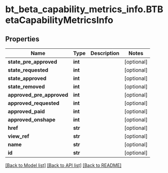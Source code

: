 # bt_beta_capability_metrics_info.BTBetaCapabilityMetricsInfo

## Properties
Name | Type | Description | Notes
------------ | ------------- | ------------- | -------------
**state_pre_approved** | **int** |  | [optional] 
**state_requested** | **int** |  | [optional] 
**state_approved** | **int** |  | [optional] 
**state_removed** | **int** |  | [optional] 
**approved_pre_approved** | **int** |  | [optional] 
**approved_requested** | **int** |  | [optional] 
**approved_paid** | **int** |  | [optional] 
**approved_onshape** | **int** |  | [optional] 
**href** | **str** |  | [optional] 
**view_ref** | **str** |  | [optional] 
**name** | **str** |  | [optional] 
**id** | **str** |  | [optional] 

[[Back to Model list]](../README.md#documentation-for-models) [[Back to API list]](../README.md#documentation-for-api-endpoints) [[Back to README]](../README.md)



